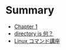 # Summary

- [Chapter 1](./chapter_1.md)
- [directory is 何？](./start-linux-cmd/whatisdir.md)
- [Linux コマンド講座](./start-linux-cmd/basic-cmd.md)
